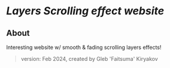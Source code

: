 # **_Layers Scrolling effect website_**

## About

Interesting website w/ smooth & fading scrolling layers effects!
​
> version: Feb 2024, created by Gleb 'Faitsuma' Kiryakov

